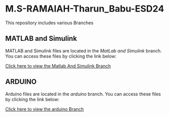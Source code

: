 # M.S-RAMAIAH-Tharun_Babu-ESD24
This repository includes various Branches

## MATLAB and Simulink
MATLAB and Simulink files are located in the *MatLab and Simulink* branch. You can access these files by clicking the link below:

[Click here to view the Matlab And Simulink Branch](https://github.com/tharunbabu6675/M.S-RAMAIAH-Tharun_Babu-ESD24/tree/matlab)

## ARDUINO
Arduino files are located in the *arduino* branch. You can access these files by clicking the link below:

[Click here to view the arduino Branch](https://github.com/tharunbabu6675/M.S-RAMAIAH-Tharun_Babu-ESD24/tree/Arduino)
